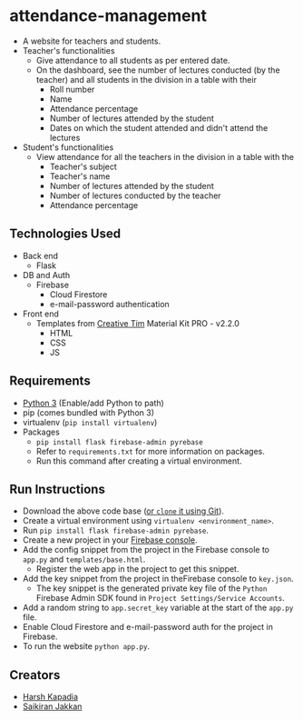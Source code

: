 # attendance-management
- A website for teachers and students.
- Teacher's functionalities
   - Give attendance to all students as per entered date.
   - On the dashboard, see the number of lectures conducted (by the teacher) and all students in the division in a table with their
      - Roll number
      - Name
      - Attendance percentage
      - Number of lectures attended by the student
      - Dates on which the student attended and didn't attend the lectures
- Student's functionalities
   - View attendance for all the teachers in the division in a table with the
      - Teacher's subject
      - Teacher's name
      - Number of lectures attended by the student
      - Number of lectures conducted by the teacher
      - Attendance percentage
      
## Technologies Used
- Back end
   - Flask
- DB and Auth
   - Firebase
      - Cloud Firestore
      - e-mail-password authentication
- Front end
   - Templates from [Creative Tim](https://www.creative-tim.com/) Material Kit PRO - v2.2.0
      - HTML
      - CSS
      - JS

## Requirements
- [Python 3](https://www.python.org/) (Enable/add Python to path)
- pip (comes bundled with Python 3)
- virtualenv (`pip install virtualenv`)
- Packages
   - `pip install flask firebase-admin pyrebase`
   - Refer to `requirements.txt` for more information on packages.
   - Run this command after creating a virtual environment.
   
## Run Instructions
- Download the above code base ([or `clone` it using Git](https://github.com/HarshKapadia2/git_basics)).
- Create a virtual environment using `virtualenv <environment_name>`.
- Run `pip install flask firebase-admin pyrebase`.
- Create a new project in your [Firebase console](https://console.firebase.google.com/).
- Add the config snippet from the project in the Firebase console to `app.py` and `templates/base.html`.
   - Register the web app in the project to get this snippet.
- Add the key snippet from the project in theFirebase console to `key.json`.
   - The key snippet is the generated private key file of the `Python` Firebase Admin SDK found in `Project Settings/Service Accounts`.
- Add a random string to `app.secret_key` variable at the start of the `app.py` file.
- Enable Cloud Firestore and e-mail-password auth for the project in Firebase.
- To run the website `python app.py`.

## Creators
- [Harsh Kapadia](https://www.linkedin.com/in/harsh-kapadia-426999175/)
- [Saikiran Jakkan](https://www.linkedin.com/in/saikiran-jakkan-939b2a190/)
